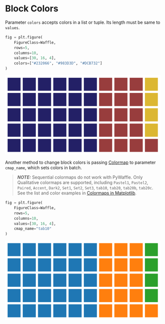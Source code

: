 # Block Colors

Parameter `colors` accepts colors in a list or tuple. Its length must be same to `values`.

```python
fig = plt.figure(
    FigureClass=Waffle,
    rows=5,
    columns=10,
    values=[30, 16, 4],
    colors=["#232066", "#983D3D", "#DCB732"]
)
```

<img class="img_middle" alt="Block Colors" src="https://raw.githubusercontent.com/gyli/PyWaffle/master/examples/docs/block_colors.svg?sanitize=true">

Another method to change block colors is passing [Colormap](https://matplotlib.org/gallery/color/colormap_reference.html) to parameter `cmap_name`, which sets colors in batch. 

> **_NOTE:_** Sequential colormaps do not work with PyWaffle. Only Qualitative colormaps are supported, including `Pastel1`, `Pastel2`, `Paired`, `Accent`, `Dark2`, `Set1`, `Set2`, `Set3`, `tab10`, `tab20`, `tab20b`, `tab20c`. See the list and color examples in [Colormaps in Matplotlib](https://matplotlib.org/tutorials/colors/colormaps.html#qualitative).

```python
fig = plt.figure(
    FigureClass=Waffle,
    rows=5,
    columns=10,
    values=[30, 16, 4],
    cmap_name="tab10"
)
```

<img class="img_middle" alt="Block Colors with custom cmap_name" src="https://raw.githubusercontent.com/gyli/PyWaffle/master/examples/docs/block_colors_custom_cmap_name.svg?sanitize=true">

